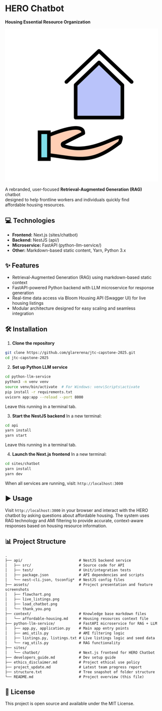 # HERO Chatbot  
**Housing Essential Resource Organization**

![HERO Favicon](purple_house.png)

A rebranded, user-focused **Retrieval-Augmented Generation (RAG)** chatbot  
designed to help frontline workers and individuals quickly find  
affordable housing resources.


## 💻 Technologies

* **Frontend:** Next.js (sites/chatbot)
* **Backend:** NestJS (api/)
* **Microservice:** FastAPI (python-llm-service/)
* **Other:** Markdown-based static content, Yarn, Python 3.x

## ✨ Features

* Retrieval-Augmented Generation (RAG) using markdown-based static context  
* FastAPI-powered Python backend with LLM microservice for response generation  
* Real-time data access via Bloom Housing API (Swagger UI) for live housing listings  
* Modular architecture designed for easy scaling and seamless integration  

## 🛠️ Installation

1. **Clone the repository**
```bash
git clone https://github.com/glarerena/jtc-capstone-2025.git
cd jtc-capstone-2025
```

2. **Set up Python LLM service**
```bash
cd python-llm-service
python3 -m venv venv
source venv/bin/activate  # For Windows: venv\Scripts\activate
pip install -r requirements.txt
uvicorn app:app --reload --port 8000
```
Leave this running in a terminal tab.

3. **Start the NestJS backend**
In a new terminal:
```bash
cd api
yarn install
yarn start
```
Leave this running in a terminal tab.

4. **Launch the Next.js frontend**
In a new terminal:
```bash
cd sites/chatbot
yarn install
yarn dev
```
When all services are running, visit: `http://localhost:3000`

## ▶️ Usage

Visit `http://localhost:3000` in your browser and interact with the HERO chatbot by asking questions about affordable housing. The system uses RAG technology and AMI filtering to provide accurate, context-aware responses based on housing resource information.


## 📊 Project Structure

```
.
├── api/                          # NestJS backend service
│   ├── src/                      # Source code for API
│   ├── test/                     # Unit/integration tests
│   ├── package.json              # API dependencies and scripts
│   └── nest-cli.json, tsconfig*  # NestJS config files
├── assets/                       # Project presentation and feature screenshots
│   ├── flowchart.png
│   ├── live_listings.png
│   ├── load_chatbot.png
│   └── thank_you.png
├── context/                      # Knowledge base markdown files
│   └── affordable-housing.md     # Housing resources context file
├── python-llm-service/           # FastAPI microservice for RAG + LLM
│   ├── app.py, application.py    # Main app entry points
│   ├── ami_utils.py              # AMI filtering logic
│   ├── listings.py, listings.txt # Live listings logic and seed data
│   └── rag_utils.py              # RAG functionality
├── sites/
│   └── chatbot/                  # Next.js frontend for HERO Chatbot
├── developers_guide.md           # Dev setup guide
├── ethics_disclaimer.md          # Project ethical use policy
├── project_update.md             # Latest team progress report
├── structure.txt                 # Tree snapshot of folder structure
└── README.md                     # Project overview (this file)
```


## 📄 License

This project is open source and available under the MIT License.
